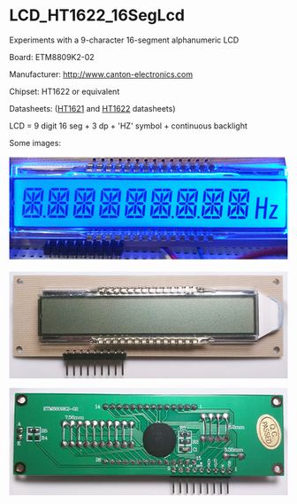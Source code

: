 # LCD_HT1622_16SegLcd

Experiments with a 9-character 16-segment alphanumeric LCD

Board: ETM8809K2-02

Manufacturer: http://www.canton-electronics.com

Chipset: HT1622 or equivalent

Datasheets: ([HT1621](https://www.holtek.com/documents/10179/116711/HT1621v321.pdf)
and [HT1622](https://www.holtek.com/documents/10179/116711/HT1622v270.pdf) datasheets)

LCD = 9 digit 16 seg + 3 dp + 'HZ' symbol + continuous backlight

Some images:

![All segments active](/images/ETM8809K2-02_active.png)

![Front (LCD side)](/images/ETM8809K2-02_front.png)

![Rear (component side)](/images/ETM8809K2-02_rear.png)
